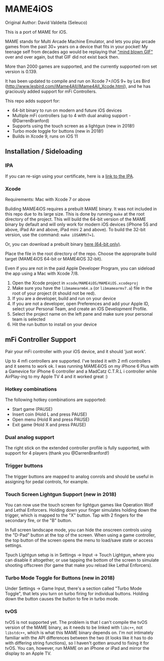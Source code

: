 # MAME4iOS

Original Author: David Valdeita (Seleuco)<br/>

This is a port of MAME for iOS.

MAME stands for Multi Arcade Machine Emulator, and lets you play arcade games from the past 30+ years on a device that fits in your pocket! My teenage self from decades ago would be replaying that ["mind blown GIF"](https://media0.giphy.com/media/xT0xeJpnrWC4XWblEk/giphy.gif) over and over again, but that GIF did not exist back then.

More than 2000 games are supported, and the currently supported rom set version is 0.139.

It has been updated to compile and run on Xcode 7+/iOS 9+ by Les Bird (http://www.lesbird.com/iMame4All/iMame4All_Xcode.html), and he has graciously added support for mFi Controllers.

This repo adds support for:

- 64-bit binary to run on modern and future iOS devices
- Multiple mFi controllers (up to 4 with dual analog support - @DarrenBranford)
- Supports using the touch screen as a lightgun (new in 2018!)
- Turbo mode toggle for buttons (new in 2018!)
- Builds in Xcode 9, runs on iOS 11 

## Installation / Sideloading

### IPA 

If you can re-sign using your certificate, here is a [link to the IPA](https://mega.nz/#!XII3UTxb!LsCOZIPDwwk35SfPYlMg8I9WQZMFLU_y9VjchGSObCg).

### Xcode

Requirements: Mac with Xcode 7 or above

Building MAME4iOS requires a prebuilt MAME binary. It was not included in this repo due to its large size. This is done by running `make` at the root directory of the project. This will build the 64-bit version of the MAME binary by default and will only work for modern iOS devices (iPhone 5S and above, iPad Air and above, iPad mini 2 and above). To build the 32-bit version, use the command: `make iOSARMV7=1`.

Or, you can download a prebuilt binary [here (64-bit only)](https://mega.nz/#!GJZH3ShT!XVK53FgH5E8WuuSBD57rSwfidtQ2afxWQq9iaPXR4QE).

Place the file in the root directory of the repo. Choose the appropraite build target (MAME4iOS 64-bit or MAME4iOS 32-bit).

Even if you are not in the paid Apple Developer Program, you can sideload the app using a Mac with Xcode 7/8.

1. Open the Xcode project in `xcode/MAME4iOS/MAME4iOS.xcodeproj`
2. Make sure you have the `libmamearm64.a` (or `libmamearmv7.a`) file in the root of your project (it should not be red).
1. If you are a developer, build and run on your device
1. If you are not a developer, open Preferences and add your Apple ID, select your Personal Team, and create an iOS Development Profile.
1. Select the project name on the left pane and make sure your personal team is selected
1. Hit the run button to install on your device

## mFi Controller Support

Pair your mFi controller with your iOS device, and it should 'just work'. 

Up to 4 mfi controllers are supported. I've tested it with 2 mfi controllers and it seems to work ok. I was running MAME4iOS on my iPhone 6 Plus with a Gamevice for iPhone 6 controller and a MadCatz C.T.R.L i controller while AirPlay-ing to my Apple TV 4 and it worked great :)

### Hotkey combinations

The following hotkey combinations are supported:

- Start game (PAUSE)
- Insert coin (Hold L and press PAUSE)
- Open menu (Hold R and press PAUSE)
- Exit game (Hold X and press PAUSE)

### Dual analog support

The right stick on the extended controller profile is fully supported, with support for 4 players (thank you @DarrenBranford!)

### Trigger buttons

The trigger buttons are mapped to analog conrols and should be useful in assigning for pedal controls, for example.

### Touch Screen Lightgun Support (new in 2018)

You can now use the touch screen for lightgun games like Operation Wolf and Lethal Enforcers. Holding down your finger simulates holding down the trigger, which is mapped to the "X" button. Tap with 2 fingers for the secondary fire, or the "B" button.

In full screen landscape mode, you can hide the onscreen controls using the "D-Pad" button at the top of the screen. When using a game controller, the top button of the screen opens the menu to load/save state or access settings.

Tpuch Lightgun setup is in Settings -> Input -> Touch Lightgun, where you can disable it altogether, or use tapping the bottom of the screen to simulate shooting offscreen (for game that make you reload like Lethal Enforcers).

### Turbo Mode Toggle for Buttons (new in 2018)

Under Settings -> Game Input, there's a section called "Turbo Mode Toggle", that lets you turn on turbo firing for individual buttons. Holding down the button causes the button to fire in turbo mode.

### tvOS

tvOS is not supported yet. The problem is that I can't compile the tvOS version of the MAME binary, as it needs to be linked with `libc++`, not `libstdc++`, which is what this MAME binary depends on. I'm not intimately familiar with the API differences between the two (it looks like it has to do with differing string functions), so I haven't gotten around to fixing it for tvOS. You can, however, run MAME on an iPhone or iPad and mirror the display to an Apple TV.
